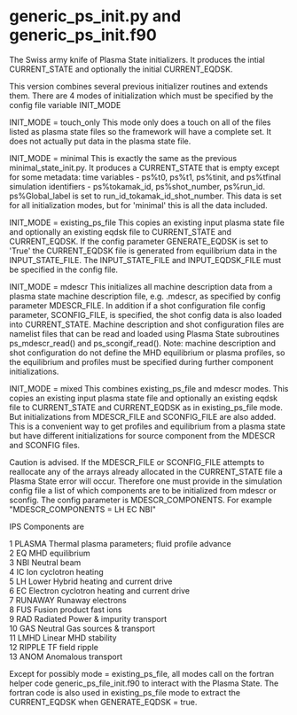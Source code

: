 # generic_ps_init.py and generic_ps_init.f90

The Swiss army knife of Plasma State initializers.  It produces the intial CURRENT_STATE
and optionally the initial CURRENT_EQDSK.

This version combines several previous initializer routines and extends them.  There are
4 modes of initialization which must be specified by the config file variable INIT_MODE

INIT_MODE = touch_only
This mode only does a touch on all of the files listed as plasma state files so the
framework will have a complete set.  It does not actually put data in the plasma state file.

INIT_MODE = minimal
This is exactly the same as the previous minimal_state_init.py. It produces a CURRENT_STATE
that is empty except for some metadata:
time variables - ps%t0, ps%t1, ps%tinit, and ps%tfinal
simulation identifiers - ps%tokamak_id, ps%shot_number, ps%run_id.
ps%Global_label is set to run_id_tokamak_id_shot_number.
This data is set for all initialization modes, but for 'minimal' this is all the data
included.

INIT_MODE = existing_ps_file
This copies an existing input plasma state file and optionally an existing eqdsk file to
CURRENT_STATE and CURRENT_EQDSK.  If the config parameter GENERATE_EQDSK is set to 'True'
the CURRENT_EQDSK file is generated from equilibrium data in the INPUT_STATE_FILE.
The INPUT_STATE_FILE and INPUT_EQDSK_FILE must be specified in the config file.

INIT_MODE = mdescr
This initializes all machine description data from a plasma state machine description
file, e.g. <tokamak>.mdescr, as specified by config parameter MDESCR_FILE. In addition
if a shot configuration file config parameter, SCONFIG_FILE, is specified, the shot config
data is also loaded into CURRENT_STATE.  Machine description and shot configuration files
are namelist files that can be read and loaded using Plasma State subroutines ps_mdescr_read()
and ps_scongif_read().  Note:  machine description and shot configuration do not define
the MHD equilibrium or plasma profiles, so the equilibrium and profiles must be specified 
during further component initializations.

INIT_MODE = mixed
This combines existing_ps_file and mdescr modes.  This copies an existing input plasma state 
file and optionally an existing eqdsk file to CURRENT_STATE and CURRENT_EQDSK as in 
existing_ps_file mode.  But initializations from MDESCR_FILE and SCONFIG_FILE are also added.
This is a convenient way to get profiles and equilibrium from a plasma state but have
different initializations for source component from the MDESCR and SCONFIG files.

Caution is advised.  If the MDESCR_FILE or SCONFIG_FILE attempts to reallocate any of the
arrays already allocated in the CURRENT_STATE file a Plasma State error will occur.
Therefore one must provide in the simulation config file a list of which components are
to be initialized from mdescr or sconfig.  The config parameter is MDESCR_COMPONENTS.  For
example  "MDESCR_COMPONENTS = LH EC NBI"

IPS Components are

1  PLASMA    Thermal plasma parameters; fluid profile advance  
2  EQ        MHD equilibrium  
3  NBI       Neutral beam  
4  IC        Ion cyclotron heating  
5  LH        Lower Hybrid heating and current drive  
6  EC        Electron cyclotron heating and current drive  
7  RUNAWAY   Runaway electrons  
8  FUS       Fusion product fast ions  
9  RAD       Radiated Power & impurity transport  
10  GAS      Neutral Gas sources & transport  
11  LMHD     Linear MHD stability  
12  RIPPLE   TF field ripple  
13  ANOM     Anomalous transport  

Except for possibly mode = existing_ps_file, all modes call on the fortran helper code
generic_ps_file_init.f90 to interact with the Plasma State. The fortran code is also used
in existing_ps_file mode to extract the CURRENT_EQDSK when GENERATE_EQDSK = true.